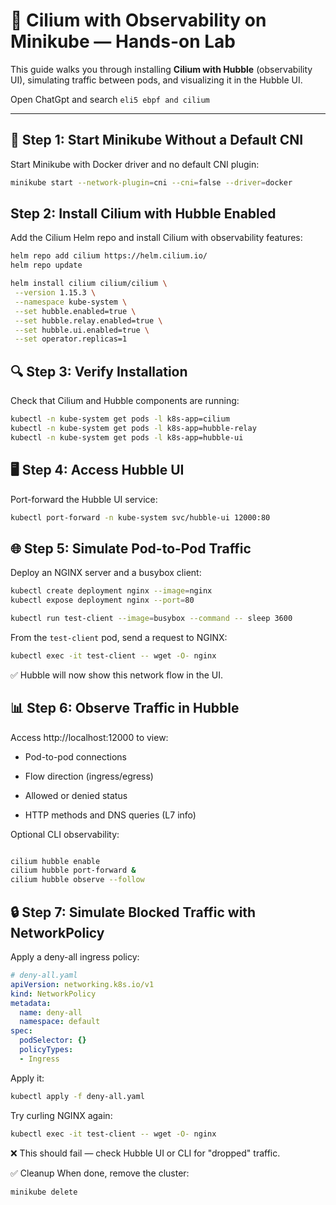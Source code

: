 # 🚀 Cilium with Observability on Minikube — Hands-on Lab

This guide walks you through installing **Cilium with Hubble** (observability UI), simulating traffic between pods, and visualizing it in the Hubble UI.

Open ChatGpt and search ```eli5 ebpf and cilium```

---

## 🧱 Step 1: Start Minikube Without a Default CNI

Start Minikube with Docker driver and no default CNI plugin:

```bash
minikube start --network-plugin=cni --cni=false --driver=docker
```

 ## Step 2: Install Cilium with Hubble Enabled

 Add the Cilium Helm repo and install Cilium with observability features:
 
 ```bash
helm repo add cilium https://helm.cilium.io/
helm repo update

helm install cilium cilium/cilium \
  --version 1.15.3 \
  --namespace kube-system \
  --set hubble.enabled=true \
  --set hubble.relay.enabled=true \
  --set hubble.ui.enabled=true \
  --set operator.replicas=1

```

## 🔍 Step 3: Verify Installation
Check that Cilium and Hubble components are running:
```bash
kubectl -n kube-system get pods -l k8s-app=cilium
kubectl -n kube-system get pods -l k8s-app=hubble-relay
kubectl -n kube-system get pods -l k8s-app=hubble-ui
```
## 🖥️ Step 4: Access Hubble UI
Port-forward the Hubble UI service:
```bash
kubectl port-forward -n kube-system svc/hubble-ui 12000:80

```

## 🌐 Step 5: Simulate Pod-to-Pod Traffic
Deploy an NGINX server and a busybox client:
```bash
kubectl create deployment nginx --image=nginx
kubectl expose deployment nginx --port=80

kubectl run test-client --image=busybox --command -- sleep 3600

```
From the ```test-client``` pod, send a request to NGINX:
```bash
kubectl exec -it test-client -- wget -O- nginx
```
✅ Hubble will now show this network flow in the UI.

## 📊 Step 6: Observe Traffic in Hubble

Access http://localhost:12000 to view:

- Pod-to-pod connections

- Flow direction (ingress/egress)

- Allowed or denied status

- HTTP methods and DNS queries (L7 info)

Optional CLI observability:

```bash

cilium hubble enable
cilium hubble port-forward &
cilium hubble observe --follow
```

## 🔒 Step 7: Simulate Blocked Traffic with NetworkPolicy

Apply a deny-all ingress policy:

```yaml
# deny-all.yaml
apiVersion: networking.k8s.io/v1
kind: NetworkPolicy
metadata:
  name: deny-all
  namespace: default
spec:
  podSelector: {}
  policyTypes:
  - Ingress
```
Apply it:

```bash
kubectl apply -f deny-all.yaml
```
Try curling NGINX again:

```bash
kubectl exec -it test-client -- wget -O- nginx
```

❌ This should fail — check Hubble UI or CLI for "dropped" traffic.

✅ Cleanup
When done, remove the cluster:

```bash
minikube delete
```

